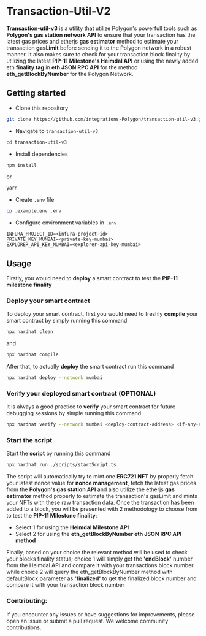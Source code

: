 # **Transaction-Util-V2**

**Transaction-util-v3** is a utility that utilize Polygon's powerfull tools such as **Polygon's gas station network API** to ensure that your transaction has the latest gas prices and etherjs **gas estimator** method to estimate your transaction **gasLimit** before sending it to the Polygon network in a robust manner. It also makes sure to check for your transaction block finality by utilizing the latest **PIP-11 Milestone's Heimdal API** or using the newly added eth **finality tag** in **eth JSON RPC API** for the method **eth_getBlockByNumber** for the Polygon Network.

## **Getting started**

- Clone this repository

```bash
git clone https://github.com/integrations-Polygon/transaction-util-v3.git

```

- Navigate to `transaction-util-v3`

```bash
cd transaction-util-v3

```

- Install dependencies

```bash
npm install

```
or

```bash
yarn

```
- Create `.env` file

```bash
cp .example.env .env

```

- Configure environment variables in `.env`

```
INFURA_PROJECT_ID=<infura-project-id>
PRIVATE_KEY_MUMBAI=<private-key-mumbai>
EXPLORER_API_KEY_MUMBAI=<explorer-api-key-mumbai>

```

## **Usage**

Firstly, you would need to **deploy** a smart contract to test the **PIP-11 milestone finality**

### **Deploy your smart contract**

To deploy your smart contract, first you would need to freshly **compile** your smart contract by simply running this command

```bash
npx hardhat clean

```
and

```bash
npx hardhat compile

```
After that, to actually **deploy** the smart contract run this command

```bash
npx hardhat deploy --network mumbai

```

### **Verify your deployed smart contract (OPTIONAL)**

It is always a good practice to **verify** your smart contract for future debugging sessions by simple running this command

```bash
npx hardhat verify --network mumbai <deploy-contract-address> <if-any-arguments-seperated-by-space>

```

### **Start the script**

Start the **script** by running this command

```bash
npx hardhat run ./scripts/startScript.ts

```

The script will automatically try to mint one **ERC721 NFT** by properly fetch your latest nonce value for **nonce management**, fetch the latest gas prices from the **Polygon's gas station API** and also utilize the etherjs **gas estimator** method properly to estimate the transaction's gasLimit and mints your NFTs with these raw transaction data. Once the transaction has been added to a block, you will be presented with 2 methodology to choose from to test the **PIP-11 Milestone finality**:

- Select 1 for using the **Heimdal Milestone API**
- Select 2 for using the **eth_getBlockByNumber eth JSON RPC API method**

Finally, based on your choice the relevant method will be used to check your blocks finality status; choice 1 will simply get the **'endBlock'** number from the Heimdal API and compare it with your transactions block number while choice 2 will query the eth_getBlockByNumber method with defaultBlock parameter as **'finalized'** to get the finalized block number and compare it with your transaction block number 

### **Contributing**:

If you encounter any issues or have suggestions for improvements, please open an issue or submit a pull request. We welcome community contributions.
